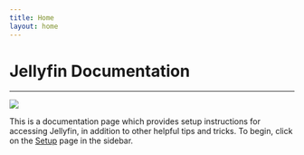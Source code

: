 ```yaml
---
title: Home
layout: home
---
```


# Jellyfin Documentation

---

![](/Jelly-banner-light.svg)

This is a documentation page which provides setup instructions for accessing Jellyfin, in addition to other helpful tips and tricks. To begin, click on the [Setup] page in the sidebar.

[Setup]: "https://docs.guettlerlabs.com/docs/setup"
